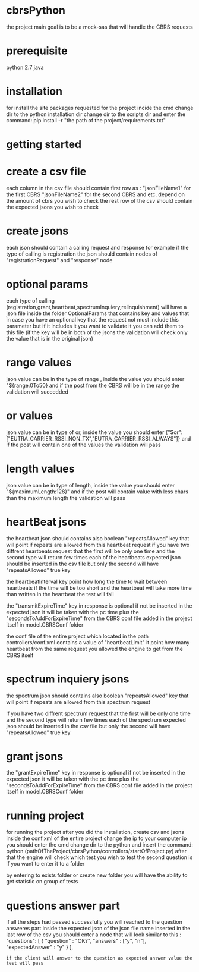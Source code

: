 # cbrsPython
the project main goal is to be a mock-sas that will handle the CBRS requests

# prerequisite
python 2.7
java

# installation
for install the site packages requested for the project
incide the cmd change dir to the python installation dir
change dir to the scripts dir and enter the command:
pip install -r "the path of the project/requirements.txt"

# getting started
  # create a csv file 
  each column in the csv file should contain first row as : 
  "jsonFileName1" for the first CBRS
  "jsonFileName2" for the second CBRS and etc. depend on the amount of cbrs you wish to check
  the rest row of the csv should contain the expected jsons you wish to check
  
  # create jsons
  each json should contain a calling request and response
  for example if the type of calling is registration
  the json should contain nodes of "registrationRequest" and "response" node
  
  # optional params
  each type of calling (registration,grant,heartbeat,spectrumInquiery,relinquishment)
  will have a json file inside the folder OptionalParams that contains
  key and values that in case you have an optional key 
  that the request not must include this parameter
  but if it includes it you want to validate it you can add them to this file
  (if the key will be in both of the jsons the validation will check only the value
  that is in the original json)
  
  
  # range values
  json value can be in the type of range , inside the value 
  you should enter "${range:0To50} and if the post from the 
  CBRS will be in the range the validation will succedded
  
  # or values
  json value can be in type of or, inside the value 
  you should enter {"$or":["EUTRA_CARRIER_RSSI_NON_TX","EUTRA_CARRIER_RSSI_ALWAYS"]}
  and if the post will contain one of the values the validation will pass
  
  # length values
  json value can be in type of length, inside the value 
  you should enter "${maximumLength:128}"
  and if the post will contain value with less chars than the maximum length
  the validation will pass
  
  # heartBeat jsons
  the heartbeat json should contains also boolean "repeatsAllowed" key 
  that will point if repeats are allowed from this heartbeat request
  if you have two diffrent heartbeats request that the first will be only one time
  and the second type will return few times each of the heartbeats expected json should
  be inserted in the csv file but only the second will have "repeatsAllowed" true key
  
  the heartbeatInterval key point how long the time to wait between heartbeats
  if the time will be too short and the heartbeat will take more time than
  written in the heartbeat the test will fail
  
  the "transmitExpireTime" key in response is optional if not be inserted in the expected
  json it will be taken with the pc time plus the "secondsToAddForExpireTime" from
  the CBRS conf file added in the project itself in model.CBRSConf folder
  
  the conf file of the entire project which located in the path controllers/conf.xml
  contains a value of "heartbeatLimit" it point how many heartbeat from the same request
  you allowed the engine to get from the CBRS itself
  
  # spectrum inquiery jsons
  the spectrum json should contains also boolean "repeatsAllowed" key 
  that will point if repeats are allowed from this spectrum request
  
  if you have two diffrent spectrum request that the first will be only one time
  and the second type will return few times each of the spectrum expected json should
  be inserted in the csv file but only the second will have "repeatsAllowed" true key
  
  # grant jsons
  the "grantExpireTime" key in response is optional if not be inserted in the expected
  json it will be taken with the pc time plus the "secondsToAddForExpireTime" from
  the CBRS conf file added in the project itself in model.CBRSConf folder
  
  # running project
  for running the project after you did the installation, create csv and jsons
  inside the conf.xml of the entire project change the ip to your computer ip
  you should enter the cmd change dir to the python and insert the command:
  python (pathOfTheProject/cbrsPython/controllers/startOfProject.py)
  after that the engine will check which test you wish to test
  the second question is if you want to enter it to a folder
  
  by entering to exists folder or create new folder you will have the ability 
  to get statistic on group of tests 
   
  # questions answer part  
  if all the steps had passed successfully you will reached to the question answeres part
  inside the expected json of the json file name inserted in the last row of the csv
  you should enter a node that will look similar to this :
  "questions":
	[
		{
			"question" : "OK?",
			"answers" : ["y", "n"], 
			"expectedAnswer" : "y"
		}
	],
    
    if the client will answer to the question as expected answer value the test will pass
  
  
  

  
